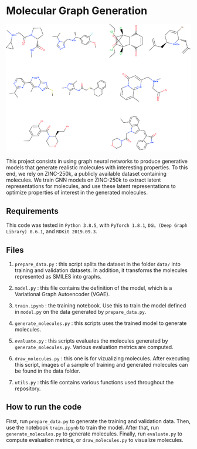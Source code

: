 # Molecular Graph Generation

![illustration](https://github.com/abdouskamel/Molecular-Graph-Generation/blob/main/training_data_illustration.png?raw=true)

This project consists in using graph neural networks to produce generative models that generate realistic molecules with interesting properties. To this end, we rely on ZINC-250k, a publicly available dataset containing molecules. We train GNN models on ZINC-250k to extract latent representations for molecules, and use these latent representations to optimize properties of interest in the generated molecules.

## Requirements

This code was tested in `Python 3.8.5`, with `PyTorch 1.8.1`, `DGL (Deep Graph Library) 0.6.1`, and `RDKit 2019.09.3`.

## Files

1. `prepare_data.py` : this script splits the dataset in the folder `data/` into training and validation datasets. In addition, it transforms the molecules represented as SMILES into graphs.

2. `model.py` : this file contains the definition of the model, which is a Variational Graph Autoencoder (VGAE).

3. `train.ipynb` : the training notebook. Use this to train the model defined in `model.py` on the data generated by `prepare_data.py`.

4. `generate_molecules.py` : this scripts uses the trained model to generate molecules.

5. `evaluate.py` : this scripts evaluates the molecules generated by `generate_molecules.py`. Various evaluation metrics are computed.

6. `draw_molecules.py` : this one is for vizualizing molecules. After executing this script, images of a sample of training and generated molecules can be found in the data folder.

7. `utils.py` : this file contains various functions used throughout the repository.

## How to run the code

First, run `prepare_data.py` to generate the training and validation data. Then, use the notebook `train.ipynb` to train the model. After that, run `generate_molecules.py` to generate molecules. Finally, run `evaluate.py` to compute evaluation metrics, or `draw_molecules.py` to visualize molecules.

